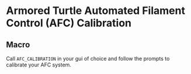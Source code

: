# Armored Turtle Automated Filament Control (AFC) Calibration

## Macro

Call `AFC_CALIBRATION` in your gui of choice and follow the prompts to calibrate your AFC system.